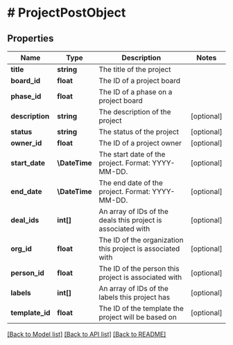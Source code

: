 # # ProjectPostObject

## Properties

Name | Type | Description | Notes
------------ | ------------- | ------------- | -------------
**title** | **string** | The title of the project |
**board_id** | **float** | The ID of a project board |
**phase_id** | **float** | The ID of a phase on a project board |
**description** | **string** | The description of the project | [optional]
**status** | **string** | The status of the project | [optional]
**owner_id** | **float** | The ID of a project owner | [optional]
**start_date** | **\DateTime** | The start date of the project. Format: YYYY-MM-DD. | [optional]
**end_date** | **\DateTime** | The end date of the project. Format: YYYY-MM-DD. | [optional]
**deal_ids** | **int[]** | An array of IDs of the deals this project is associated with | [optional]
**org_id** | **float** | The ID of the organization this project is associated with | [optional]
**person_id** | **float** | The ID of the person this project is associated with | [optional]
**labels** | **int[]** | An array of IDs of the labels this project has | [optional]
**template_id** | **float** | The ID of the template the project will be based on | [optional]

[[Back to Model list]](../../README.md#models) [[Back to API list]](../../README.md#endpoints) [[Back to README]](../../README.md)
